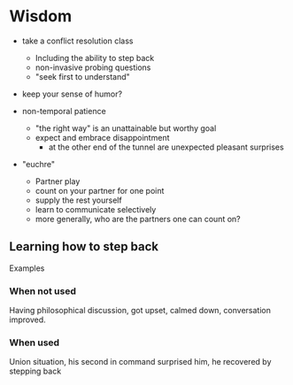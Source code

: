 # Wisdom

  - take a conflict resolution class
    - Including the ability to step back
    - non-invasive probing questions
    - "seek first to understand"
  - keep your sense of humor?
  - non-temporal patience
    - "the right way" is an unattainable but worthy goal
    - expect and embrace disappointment
      - at the other end of the tunnel are unexpected pleasant surprises

  - "euchre"
    - Partner play
    - count on your partner for one point
    - supply the rest yourself
    - learn to communicate selectively
    - more generally, who are the partners one can count on?

## Learning how to step back

Examples

### When not used

Having philosophical discussion, got upset, calmed down, conversation
improved.

### When used

Union situation, his second in command surprised him, he recovered by stepping
back

